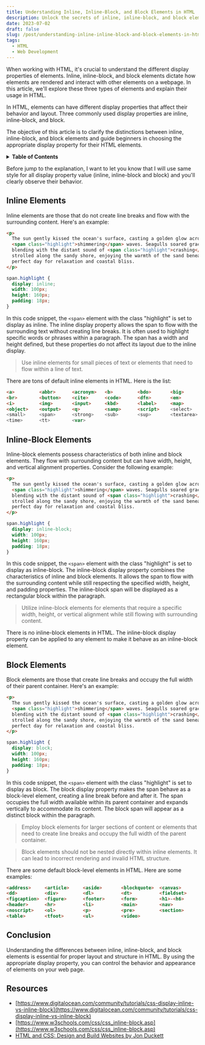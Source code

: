 ```yaml
---
title: Understanding Inline, Inline-Block, and Block Elements in HTML
description: Unlock the secrets of inline, inline-block, and block elements in HTML
date: 2023-07-02
draft: false
slug: /post/understanding-inline-inline-block-and-block-elements-in-html
tags:
  - HTML
  - Web Development
---
```


When working with HTML, it's crucial to understand the different display properties of elements. Inline, inline-block, and block elements dictate how elements are rendered and interact with other elements on a webpage. In this article, we'll explore these three types of elements and explain their usage in HTML.

In HTML, elements can have different display properties that affect their behavior and layout. Three commonly used display properties are inline, inline-block, and block.

The objective of this article is to clarify the distinctions between inline, inline-block, and block elements and guide beginners in choosing the appropriate display property for their HTML elements.

<details>
  <summary><b>Table of Contents</b></summary>

- [Inline Elements](#inline-elements)
- [Inline-Block Elements](#inline-block-elements)
- [Block Elements](#block-elements)
- [Conclusion](#conclusion)
- [Resources](#resources)
</details>

Before jump to the explanation, I want to let you know that I will use same style for all display property value (inline, inline-block and block) and you'll clearly observe their behavior.

## Inline Elements <a id='inline-elements'></a>

Inline elements are those that do not create line breaks and flow with the surrounding content. Here's an example:

```html
<p>
  The sun gently kissed the ocean's surface, casting a golden glow across the
  <span class="highlight">shimmering</span> waves. Seagulls soared gracefully overhead, their cries
  blending with the distant sound of <span class="highlight">crashing</span> waves. Beachgoers
  strolled along the sandy shore, enjoying the warmth of the sand beneath their feet. It was a
  perfect day for relaxation and coastal bliss.
</p>
```

```css
span.highlight {
  display: inline;
  width: 100px;
  height: 160px;
  padding: 18px;
}
```

In this code snippet, the `<span>` element with the class "highlight" is set to display as inline. The inline display property allows the span to flow with the surrounding text without creating line breaks. It is often used to highlight specific words or phrases within a paragraph. The span has a width and height defined, but these properties do not affect its layout due to the inline display.

> Use inline elements for small pieces of text or elements that need to flow within a line of text.

There are tons of default inline elements in HTML. Here is the list:

```html
<a>         <abbr>      <acronym>   <b>         <bdo>       <big>
<br>        <button>    <cite>      <code>      <dfn>       <em>
<i>         <img>       <input>     <kbd>       <label>     <map>
<object>    <output>    <q>         <samp>      <script>    <select>
<small>     <span>      <strong>    <sub>       <sup>       <textarea>
<time>      <tt>        <var>
```

## Inline-Block Elements <a id='inline-block-elements'></a>

Inline-block elements possess characteristics of both inline and block elements. They flow with surrounding content but can have width, height, and vertical alignment properties. Consider the following example:

```html
<p>
  The sun gently kissed the ocean's surface, casting a golden glow across the
  <span class="highlight">shimmering</span> waves. Seagulls soared gracefully overhead, their cries
  blending with the distant sound of <span class="highlight">crashing</span> waves. Beachgoers
  strolled along the sandy shore, enjoying the warmth of the sand beneath their feet. It was a
  perfect day for relaxation and coastal bliss.
</p>
```

```css
span.highlight {
  display: inline-block;
  width: 100px;
  height: 160px;
  padding: 18px;
}
```

In this code snippet, the `<span>` element with the class "highlight" is set to display as inline-block. The inline-block display property combines the characteristics of inline and block elements. It allows the span to flow with the surrounding content while still respecting the specified width, height, and padding properties. The inline-block span will be displayed as a rectangular block within the paragraph.

> Utilize inline-block elements for elements that require a specific width, height, or vertical alignment while still flowing with surrounding content.

There is no inline-block elements in HTML. The inline-block display property can be applied to any element to make it behave as an inline-block element.

## Block Elements <a id='block-elements'></a>

Block elements are those that create line breaks and occupy the full width of their parent container. Here's an example:

```html
<p>
  The sun gently kissed the ocean's surface, casting a golden glow across the
  <span class="highlight">shimmering</span> waves. Seagulls soared gracefully overhead, their cries
  blending with the distant sound of <span class="highlight">crashing</span> waves. Beachgoers
  strolled along the sandy shore, enjoying the warmth of the sand beneath their feet. It was a
  perfect day for relaxation and coastal bliss.
</p>
```

```css
span.highlight {
  display: block;
  width: 100px;
  height: 160px;
  padding: 18px;
}
```

In this code snippet, the `<span>` element with the class "highlight" is set to display as block. The block display property makes the span behave as a block-level element, creating a line break before and after it. The span occupies the full width available within its parent container and expands vertically to accommodate its content. The block span will appear as a distinct block within the paragraph.

> Employ block elements for larger sections of content or elements that need to create line breaks and occupy the full width of the parent container.

> Block elements should not be nested directly within inline elements. It can lead to incorrect rendering and invalid HTML structure.

There are some default block-level elements in HTML. Here are some examples:

```html
<address>     <article>     <aside>       <blockquote>  <canvas>
<dd>          <div>         <dl>          <dt>          <fieldset>
<figcaption>  <figure>      <footer>      <form>        <h1>-<h6>
<header>      <hr>          <li>          <main>        <nav>
<noscript>    <ol>          <p>           <pre>         <section>
<table>       <tfoot>       <ul>          <video>
```

## Conclusion <a id='conclusion'></a>

Understanding the differences between inline, inline-block, and block elements is essential for proper layout and structure in HTML. By using the appropriate display property, you can control the behavior and appearance of elements on your web page.

## Resources <a id='resources'></a>

- [https://www.digitalocean.com/community/tutorials/css-display-inline-vs-inline-block](https://www.digitalocean.com/community/tutorials/css-display-inline-vs-inline-block)
- [https://www.w3schools.com/css/css_inline-block.asp](https://www.w3schools.com/css/css_inline-block.asp)
- [HTML and CSS: Design and Build Websites by Jon Duckett](https://a.co/d/fHZH58q)

